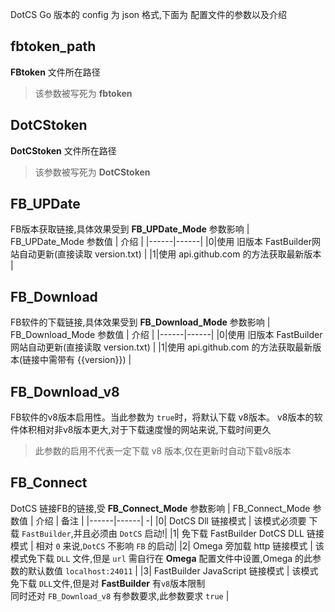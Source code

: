 DotCS Go 版本的 config 为 json 格式,下面为 配置文件的参数以及介绍

## fbtoken_path 
**FBtoken** 文件所在路径
> 该参数被写死为 **fbtoken**

## DotCStoken
**DotCStoken** 文件所在路径
> 该参数被写死为 **DotCStoken**

## FB_UPDate
FB版本获取链接,具体效果受到 **FB_UPDate_Mode** 参数影响
| FB_UPDate_Mode 参数值  | 介绍 |
|------|------|
|0|使用 旧版本 FastBuilder网站自动更新(直接读取 version.txt) |
|1|使用 api.github.com 的方法获取最新版本 |

## FB_Download
FB软件的下载链接,具体效果受到 **FB_Download_Mode** 参数影响
| FB_Download_Mode 参数值  | 介绍 |
|------|------|
|0|使用 旧版本 FastBuilder网站自动更新(直接读取 version.txt) |
|1|使用 api.github.com 的方法获取最新版本(链接中需带有 {{version}}) |

## FB_Download_v8 
FB软件的v8版本启用性。当此参数为 `true`时，将默认下载 v8版本。
v8版本的软件体积相对非v8版本更大,对于下载速度慢的网站来说,下载时间更久
> 此参数的启用不代表一定下载 v8 版本,仅在更新时自动下载v8版本
## FB_Connect
DotCS 链接FB的链接,受 **FB_Connect_Mode** 参数影响
| FB_Connect_Mode 参数值  | 介绍 | 备注 |
|------|------| -|
|0| DotCS Dll 链接模式 | 该模式必须要 下载 `FastBuilder`,并且必须由 `DotCS` 启动!|
|1| 免下载 FastBuilder DotCS DLL 链接模式 | 相对 `0` 来说,`DotCS` 不影响 `FB` 的启动|
|2| Omega 旁加载 http 链接模式 | 该模式免下载 `DLL` 文件,但是 `url` 需自行在 **Omega** 配置文件中设置,Omega 的此参数的默认数值 `localhost:24011` |
|3| FastBuilder JavaScript 链接模式 | 该模式免下载 `DLL`文件,但是对 **FastBuilder** 有`v8`版本限制<br/>同时还对 `FB_Download_v8` 有参数要求,此参数要求 `true` |

